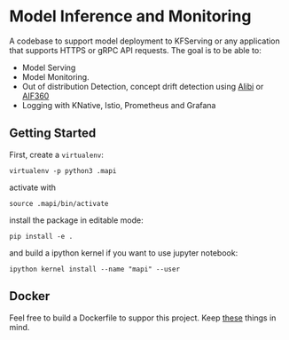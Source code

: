 # Model Inference and Monitoring
A codebase to support model deployment to KFServing or any application that supports HTTPS or gRPC API requests. The goal is to be able to:
- Model Serving
- Model Monitoring.
- Out of distribution Detection, concept drift detection using [Alibi](https://github.com/SeldonIO/alibi) or [AIF360](https://github.com/Trusted-AI/AIF360#supported-bias-mitigation-algorithms)
- Logging with KNative, Istio, Prometheus and Grafana

## Getting Started

First, create a `virtualenv`:
```
virtualenv -p python3 .mapi
```
activate with
```
source .mapi/bin/activate
```
install the package in editable mode:
```
pip install -e .
```
and build a ipython kernel if you want to use jupyter notebook:
```
ipython kernel install --name "mapi" --user
```

## Docker
Feel free to build a Dockerfile to suppor this project. Keep [these](https://www.docker.com/blog/containerized-python-development-part-1/) things in mind.
